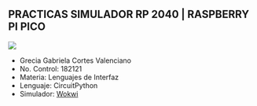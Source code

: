 ## PRACTICAS SIMULADOR RP 2040 | RASPBERRY PI PICO
![](https://procrastinafacil.com/wp-content/uploads/2021/06/Separadores-de-corazones-1.png.webp)

* Grecia Gabriela Cortes Valenciano
* No. Control: 182121
* Materia: Lenguajes de Interfaz
* Lenguaje: CircuitPython
* Simulador: [Wokwi](https://wokwi.com/)
